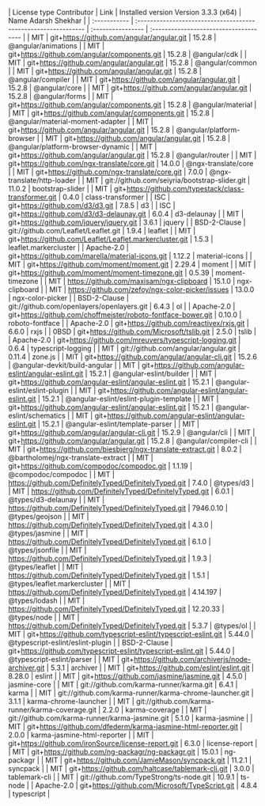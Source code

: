 | License type Contributor | Link                                                           | Installed version Version 3.3.3 (x64) | 
Name Adarsh Shekhar
                                  |
| :----------- | :------------------------------------------------------------- | :---------------- | :------------------------------------- |
| MIT          | git+https://github.com/angular/angular.git                     | 15.2.8            | @angular/animations                    |
| MIT          | git+https://github.com/angular/components.git                  | 15.2.8            | @angular/cdk                           |
| MIT          | git+https://github.com/angular/angular.git                     | 15.2.8            | @angular/common                        |
| MIT          | git+https://github.com/angular/angular.git                     | 15.2.8            | @angular/compiler                      |
| MIT          | git+https://github.com/angular/angular.git                     | 15.2.8            | @angular/core                          |
| MIT          | git+https://github.com/angular/angular.git                     | 15.2.8            | @angular/forms                         |
| MIT          | git+https://github.com/angular/components.git                  | 15.2.8            | @angular/material                      |
| MIT          | git+https://github.com/angular/components.git                  | 15.2.8            | @angular/material-moment-adapter       |
| MIT          | git+https://github.com/angular/angular.git                     | 15.2.8            | @angular/platform-browser              |
| MIT          | git+https://github.com/angular/angular.git                     | 15.2.8            | @angular/platform-browser-dynamic      |
| MIT          | git+https://github.com/angular/angular.git                     | 15.2.8            | @angular/router                        |
| MIT          | git+https://github.com/ngx-translate/core.git                  | 14.0.0            | @ngx-translate/core                    |
| MIT          | git+https://github.com/ngx-translate/core.git                  | 7.0.0             | @ngx-translate/http-loader             |
| MIT          | git://github.com/seiyria/bootstrap-slider.git                  | 11.0.2            | bootstrap-slider                       |
| MIT          | git+https://github.com/typestack/class-transformer.git         | 0.4.0             | class-transformer                      |
| ISC          | git+https://github.com/d3/d3.git                               | 7.8.5             | d3                                     |
| ISC          | git+https://github.com/d3/d3-delaunay.git                      | 6.0.4             | d3-delaunay                            |
| MIT          | git+https://github.com/jquery/jquery.git                       | 3.6.1             | jquery                                 |
| BSD-2-Clause | git://github.com/Leaflet/Leaflet.git                           | 1.9.4             | leaflet                                |
| MIT          | git+https://github.com/Leaflet/Leaflet.markercluster.git       | 1.5.3             | leaflet.markercluster                  |
| Apache-2.0   | git+https://github.com/marella/material-icons.git              | 1.12.2            | material-icons                         |
| MIT          | git+https://github.com/moment/moment.git                       | 2.29.4            | moment                                 |
| MIT          | git+https://github.com/moment/moment-timezone.git              | 0.5.39            | moment-timezone                        |
| MIT          | https://github.com/maxisam/ngx-clipboard                       | 15.1.0            | ngx-clipboard                          |
| MIT          | https://github.com/zefoy/ngx-color-picker/issues               | 13.0.0            | ngx-color-picker                       |
| BSD-2-Clause | git://github.com/openlayers/openlayers.git                     | 6.4.3             | ol                                     |
| Apache-2.0   | git+https://github.com/choffmeister/roboto-fontface-bower.git  | 0.10.0            | roboto-fontface                        |
| Apache-2.0   | git+https://github.com/reactivex/rxjs.git                      | 6.6.0             | rxjs                                   |
| 0BSD         | git+https://github.com/Microsoft/tslib.git                     | 2.5.0             | tslib                                  |
| Apache-2.0   | git+https://github.com/mreuvers/typescript-logging.git         | 0.6.4             | typescript-logging                     |
| MIT          | git://github.com/angular/angular.git                           | 0.11.4            | zone.js                                |
| MIT          | git+https://github.com/angular/angular-cli.git                 | 15.2.6            | @angular-devkit/build-angular          |
| MIT          | git+https://github.com/angular-eslint/angular-eslint.git       | 15.2.1            | @angular-eslint/builder                |
| MIT          | git+https://github.com/angular-eslint/angular-eslint.git       | 15.2.1            | @angular-eslint/eslint-plugin          |
| MIT          | git+https://github.com/angular-eslint/angular-eslint.git       | 15.2.1            | @angular-eslint/eslint-plugin-template |
| MIT          | git+https://github.com/angular-eslint/angular-eslint.git       | 15.2.1            | @angular-eslint/schematics             |
| MIT          | git+https://github.com/angular-eslint/angular-eslint.git       | 15.2.1            | @angular-eslint/template-parser        |
| MIT          | git+https://github.com/angular/angular-cli.git                 | 15.2.9            | @angular/cli                           |
| MIT          | git+https://github.com/angular/angular.git                     | 15.2.8            | @angular/compiler-cli                  |
| MIT          | git+https://github.com/biesbjerg/ngx-translate-extract.git     | 8.0.2             | @bartholomej/ngx-translate-extract     |
| MIT          | git+https://github.com/compodoc/compodoc.git                   | 1.1.19            | @compodoc/compodoc                     |
| MIT          | https://github.com/DefinitelyTyped/DefinitelyTyped.git         | 7.4.0             | @types/d3                              |
| MIT          | https://github.com/DefinitelyTyped/DefinitelyTyped.git         | 6.0.1             | @types/d3-delaunay                     |
| MIT          | https://github.com/DefinitelyTyped/DefinitelyTyped.git         | 7946.0.10         | @types/geojson                         |
| MIT          | https://github.com/DefinitelyTyped/DefinitelyTyped.git         | 4.3.0             | @types/jasmine                         |
| MIT          | https://github.com/DefinitelyTyped/DefinitelyTyped.git         | 6.1.0             | @types/jsonfile                        |
| MIT          | https://github.com/DefinitelyTyped/DefinitelyTyped.git         | 1.9.3             | @types/leaflet                         |
| MIT          | https://github.com/DefinitelyTyped/DefinitelyTyped.git         | 1.5.1             | @types/leaflet.markercluster           |
| MIT          | https://github.com/DefinitelyTyped/DefinitelyTyped.git         | 4.14.197          | @types/lodash                          |
| MIT          | https://github.com/DefinitelyTyped/DefinitelyTyped.git         | 12.20.33          | @types/node                            |
| MIT          | https://github.com/DefinitelyTyped/DefinitelyTyped.git         | 5.3.7             | @types/ol                              |
| MIT          | git+https://github.com/typescript-eslint/typescript-eslint.git | 5.44.0            | @typescript-eslint/eslint-plugin       |
| BSD-2-Clause | git+https://github.com/typescript-eslint/typescript-eslint.git | 5.44.0            | @typescript-eslint/parser              |
| MIT          | git+https://github.com/archiverjs/node-archiver.git            | 5.3.1             | archiver                               |
| MIT          | git+https://github.com/eslint/eslint.git                       | 8.28.0            | eslint                                 |
| MIT          | git+https://github.com/jasmine/jasmine.git                     | 4.5.0             | jasmine-core                           |
| MIT          | git://github.com/karma-runner/karma.git                        | 6.4.1             | karma                                  |
| MIT          | git://github.com/karma-runner/karma-chrome-launcher.git        | 3.1.1             | karma-chrome-launcher                  |
| MIT          | git://github.com/karma-runner/karma-coverage.git               | 2.2.0             | karma-coverage                         |
| MIT          | git://github.com/karma-runner/karma-jasmine.git                | 5.1.0             | karma-jasmine                          |
| MIT          | git+https://github.com/dfederm/karma-jasmine-html-reporter.git | 2.0.0             | karma-jasmine-html-reporter            |
| MIT          | git+https://github.com/ironSource/license-report.git           | 6.3.0             | license-report                         |
| MIT          | git+https://github.com/ng-packagr/ng-packagr.git               | 15.0.1            | ng-packagr                             |
| MIT          | git+https://github.com/JamieMason/syncpack.git                 | 11.2.1            | syncpack                               |
| MIT          | git+https://github.com/haltcase/tablemark-cli.git              | 3.0.0             | tablemark-cli                          |
| MIT          | git://github.com/TypeStrong/ts-node.git                        | 10.9.1            | ts-node                                |
| Apache-2.0   | git+https://github.com/Microsoft/TypeScript.git                | 4.8.4             | typescript                             |

